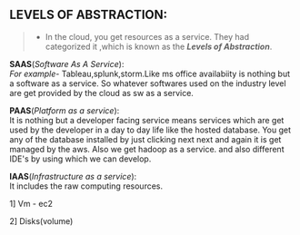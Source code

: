 ## LEVELS OF ABSTRACTION:
> + In the cloud, you get resources as a service.
 They had categorized it ,which is known as the ***Levels of Abstraction***.

**SAAS**(*Software As A Service*):\
*For example*- Tableau,splunk,storm.Like ms office availabiity is nothing but a software as a service. So whatever softwares used on the industry level are get provided by the cloud as sw as a service.

**PAAS**(*Platform as a service*):\
It is nothing but a developer facing service means services which are get used by the developer in a day to day life like the hosted database. You get any of the database installed by just clicking next next and again it is get managed by the aws. Also we get hadoop as a service. and also different IDE's by using which we can develop.

**IAAS**(*Infrastructure as a service*):\
It includes the raw computing resources. 

1] Vm - ec2

2] Disks(volume)